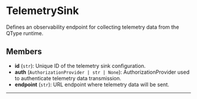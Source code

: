 # TelemetrySink

Defines an observability endpoint for collecting telemetry data from the QType runtime.

## Members
- **id** (`str`): Unique ID of the telemetry sink configuration.
- **auth** (`AuthorizationProvider | str | None`): AuthorizationProvider used to authenticate telemetry data transmission.
- **endpoint** (`str`): URL endpoint where telemetry data will be sent.

---
